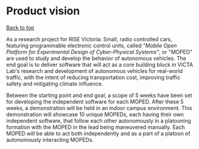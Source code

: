 # Product vision

[Back to top](../README.md)

As a research project for RISE Victoria: Small, radio controlled cars, featuring programmable electronic control units, called *"Mobile Open Platform for Experimental Design of Cyber-Physical Systems"*, or "MOPED" are used to study and develop the behavior of autonomous vehicles. The end goal is to deliver software that will act as a core building block in VICTA Lab's research and development of autonomous vehicles for real-world traffic, with the intent of reducing transportation cost, improving traffic safety and mitigating climate influence.

Between the starting point and end goal, a scope of 5 weeks have been set for developing the independent software for each MOPED. After these 5 weeks, a demonstration will be held in an indoor campus environment. This demonstration will showcase 10 unique MOPEDs, each having their own independent software, that follow each other autonomously in a platooning formation with the MOPED in the lead being maneuvered manually. Each MOPED will be able to act both independently and as a part of a platoon of autonomously interacting MOPEDs.